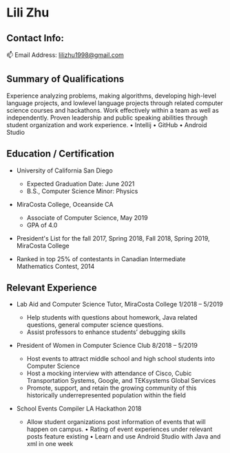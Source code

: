 # Lili Zhu

## Contact Info: 
:mailbox: Email Address: lilizhu1998@gmail.com

## Summary of Qualifications
Experience analyzing problems, making algorithms, developing high-level language projects, and lowlevel language projects through related computer science courses and hackathons. Work effectively
within a team as well as independently. Proven leadership and public speaking abilities through student
organization and work experience.
• Intellij
• GitHub
• Android Studio

## Education / Certification
 - University of California San Diego
    - Expected Graduation Date: June 2021
    - B.S., Computer Science
      Minor: Physics

 - MiraCosta College, Oceanside CA 
    - Associate of Computer Science, May 2019
    - GPA of 4.0
 - President's List for the fall 2017, Spring 2018, Fall 2018, Spring 2019, MiraCosta College
 
 - Ranked in top 25% of contestants in Canadian Intermediate Mathematics Contest, 2014
 
 

## Relevant Experience
- Lab Aid and Computer Science Tutor, MiraCosta College 1/2018 – 5/2019
  - Help students with questions about homework, Java related questions, general computer science
questions.
  - Assist professors to enhance students’ debugging skills 

- President of Women in Computer Science Club 8/2018 – 5/2019
  - Host events to attract middle school and high school students into Computer Science
  - Host a mocking interview with attendance of Cisco, Cubic Transportation Systems, Google, and
TEKsystems Global Services
  - Promote, support, and retain the growing community of this historically underrepresented
population within the field

- School Events Compiler LA Hackathon 2018
  - Allow student organizations post information of events that will happen on campus.
• Rating of event experiences under relevant posts feature existing
• Learn and use Android Studio with Java and xml in one week
